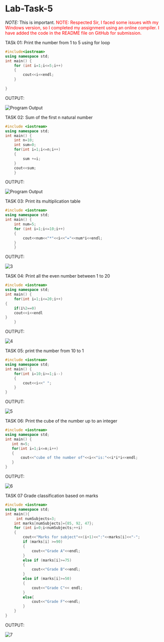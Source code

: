 # Lab-Task-5
*NOTE:* This is important.
<span style="color:red">NOTE: Respected Sir,
I faced some issues with my Windows version, so I completed my assignment using an online compiler.
I have added the code in the README file on GitHub for submission.</span>

TASk 01: Print the number from 1 to 5 using for loop
```cpp
#include<iostream>
using namespace std;
int main() {
    for (int i=1;i<=5;i++)
    {
        cout<<i<<endl;
    }
    
}
```
OUTPUT:

![Program
Output](https://github.com/user-attachments/assets/a63a9a98-d7c0-4fb8-a73d-334684eda4c2)


TASK 02: Sum of the first n natural number
```cpp
#include <iostream>
using namespace std;
int main() {
    int n=10;
    int sum=0;
    for(int i=1;i<=n;i++)
    {
        sum +=i;
    }
    cout<<sum;
    }
```
OUTPUT:

![Program
Output](https://github.com/user-attachments/assets/ec5b2d2e-4a1b-4404-84a4-0c4a3712f351)

TASK 03: Print its multiplication table
```cpp
#include <iostream>
using namespace std;
int main() {
    int num=5;
    for (int i=1;i<=10;i++)
    {
        cout<<num<<"*"<<i<<"="<<num*i<<endl;    
    }
    }
```
OUTPUT:

![3](https://github.com/user-attachments/assets/695333b5-fea1-414d-9ea2-9307e85fb5f2)

TASK 04: Print all the even number between 1 to 20
```cpp
#include <iostream>
using namespace std;
int main() {
    for(int i=1;i<=20;i++)
{
    if(i%2==0)
    cout<<i<<endl
}
    }
```
OUTPUT:

![4](https://github.com/user-attachments/assets/4289571e-fc0f-48bd-a584-9db8f9405a8c)

TASK 05: print the number from 10 to 1
```cpp
#include <iostream>
using namespace std;
int main() {
    for(int i=10;i>=1;i--)
    {
        cout<<i<<" ";
    }
}
```
OUTPUT:

![5](https://github.com/user-attachments/assets/6d479848-18e9-44a4-8aaf-54f1ebd74e02)

TASK 06: Print the cube of the number up to an integer
```cpp
#include <iostream>
using namespace std;
int main() {
   int n=5;
   for(int i=1;i<=n;i++)
   {
       cout<<"cube of the number of"<<i<<"is:"<<i*i*i<<endl;
   }
}
```
OUTPUT:

![6](https://github.com/user-attachments/assets/9a9240cb-6e41-4d50-9781-2bef0ee433e1)

TASK 07 Grade classification based on marks
```cpp
#include <iostream>
using namespace std;
int main(){
     int numSubjects=3; 
    int marks[numSubjects]={85, 92, 47}; 
    for (int i=0;i<numSubjects;++i)
    {
        cout<<"Marks for subject"<<(i+1)<<":"<<marks[i]<<"-";
        if (marks[i] >=90)
        {
            cout<<"Grade A"<<endl;
        }
        else if (marks[i]>=75)
        {
            cout<<"Grade B"<<endl;
        }
        else if (marks[i]>=50) 
        {
            cout<<"Grade C"<< endl;
        } 
        else{
            cout<<"Grade F"<<endl;
        }
    }
}
```

OUTPUT:

![7](https://github.com/user-attachments/assets/e4d36fa2-d5bc-4d56-9061-9b0291658a78)











